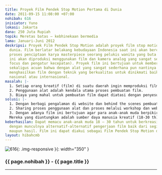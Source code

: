 ```yaml
---
title: Proyek Film Pendek Stop Motion Pertama di Dunia
date: 2011-09-15 11:08:00 +07:00
nohibah: 616
inisiator: Yuno
lokasi: Jakarta
dana: 250 Juta Rupiah
topik: Meretas batas – kebhinekaan bermedia
lama: Januari-Juni 2012
deskripsi: Proyek Film Pendek Stop Motion adalah proyek film stop motion pertama di
  dunia. Film berlatar belakang kebudayaan Indonesia saat ini akan bercerita tentang
  proses penciptaan karya masterpiece seorang pelukis wanita yang buta warna. Film
  ini akan diproduksi menggunakan film dan kamera analog yang sangat sederhana (tanpa
  focus dan pengatur kecepatan). Proyek film ini bertujuan untuk memberikan pengetahuan
  sekaligus acuan bahwa dengan alat yang sangat sederhana pun nantinya kita dapat
  menghasilkan film dengan teknik yang berkualitas untuk dinikmati baik di kalangan
  nasional atau internasional.
masalah: |-
  1. Setiap orang kreatif (film) di suatu daerah ingin memproduksi film tetapi tidak punya tim dan pengalaman produksi film.
  2. Penggunaan alat adalah kendala utama proses pembuatan film.
  3. Biaya yang mahal untuk pembuatan film dapat diatasi dengan penyesuaian bentuk produksi film tanpa mengurangi kualitasnya.
solusi: |-
  1. Dengan berbagi pengalaman di website dan behind the scenes pembuatan film.
  2. Sharing proses penggunaan alat dan proses melalui workshop dan website.
  3. Dengan adanya film ini bertujuan agar para anak-anak muda berpikir menciptakan sesuatu (film) dengan alternatif dengan biaya yang dapat ditekan tanpa mengurangi kualitas film tersebut.
  Mereka yang diuntungkan adalah sumber daya manusia kreatif (18-30 th) di seluruh Indonesia.
keberhasilan: Dapat memacu anak-anak muda 18 – 30 tahun untuk berkreasi melalui film
  dengan munculnya alternatif-alternatif pengerjaan film baik dari segi produksi pengerjaan
  maupun hasil. Film ini dapat diakui sebagai Film Pendek Stop Motion di Dunia Internasional.
layout: hibahcmb
---
```


![616](/static/img/hibahcmb/616.png){: .img-responsive }{: width="350" }

### {{ page.nohibah }} - {{ page.title }}

---
